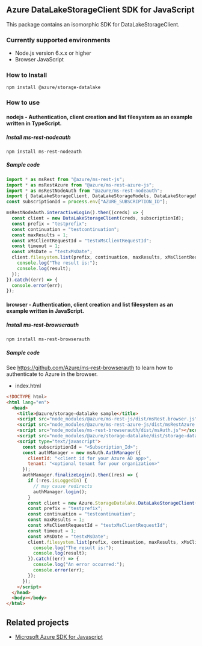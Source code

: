 ## Azure DataLakeStorageClient SDK for JavaScript

This package contains an isomorphic SDK for DataLakeStorageClient.

### Currently supported environments

- Node.js version 6.x.x or higher
- Browser JavaScript

### How to Install

```
npm install @azure/storage-datalake
```

### How to use

#### nodejs - Authentication, client creation and list filesystem as an example written in TypeScript.

##### Install ms-rest-nodeauth

```
npm install ms-rest-nodeauth
```

##### Sample code

```ts
import * as msRest from "@azure/ms-rest-js";
import * as msRestAzure from "@azure/ms-rest-azure-js";
import * as msRestNodeAuth from "@azure/ms-rest-nodeauth";
import { DataLakeStorageClient, DataLakeStorageModels, DataLakeStorageMappers } from "@azure/storage-datalake";
const subscriptionId = process.env["AZURE_SUBSCRIPTION_ID"];

msRestNodeAuth.interactiveLogin().then((creds) => {
  const client = new DataLakeStorageClient(creds, subscriptionId);
  const prefix = "testprefix";
  const continuation = "testcontinuation";
  const maxResults = 1;
  const xMsClientRequestId = "testxMsClientRequestId";
  const timeout = 1;
  const xMsDate = "testxMsDate";
  client.filesystem.list(prefix, continuation, maxResults, xMsClientRequestId, timeout, xMsDate).then((result) => {
    console.log("The result is:");
    console.log(result);
  });
}).catch((err) => {
  console.error(err);
});
```

#### browser - Authentication, client creation and list filesystem as an example written in JavaScript.

##### Install ms-rest-browserauth

```
npm install ms-rest-browserauth
```

##### Sample code

See https://github.com/Azure/ms-rest-browserauth to learn how to authenticate to Azure in the browser.

- index.html
```html
<!DOCTYPE html>
<html lang="en">
  <head>
    <title>@azure/storage-datalake sample</title>
    <script src="node_modules/@azure/ms-rest-js/dist/msRest.browser.js"></script>
    <script src="node_modules/@azure/ms-rest-azure-js/dist/msRestAzure.js"></script>
    <script src="node_modules/ms-rest-browserauth/dist/msAuth.js"></script>
    <script src="node_modules/@azure/storage-datalake/dist/storage-datalake.js"></script>
    <script type="text/javascript">
      const subscriptionId = "<Subscription_Id>";
      const authManager = new msAuth.AuthManager({
        clientId: "<client id for your Azure AD app>",
        tenant: "<optional tenant for your organization>"
      });
      authManager.finalizeLogin().then((res) => {
        if (!res.isLoggedIn) {
          // may cause redirects
          authManager.login();
        }
        const client = new Azure.StorageDatalake.DataLakeStorageClient(res.creds, subscriptionId);
        const prefix = "testprefix";
        const continuation = "testcontinuation";
        const maxResults = 1;
        const xMsClientRequestId = "testxMsClientRequestId";
        const timeout = 1;
        const xMsDate = "testxMsDate";
        client.filesystem.list(prefix, continuation, maxResults, xMsClientRequestId, timeout, xMsDate).then((result) => {
          console.log("The result is:");
          console.log(result);
        }).catch((err) => {
          console.log("An error occurred:");
          console.error(err);
        });
      });
    </script>
  </head>
  <body></body>
</html>
```

## Related projects

- [Microsoft Azure SDK for Javascript](https://github.com/Azure/azure-sdk-for-js)
